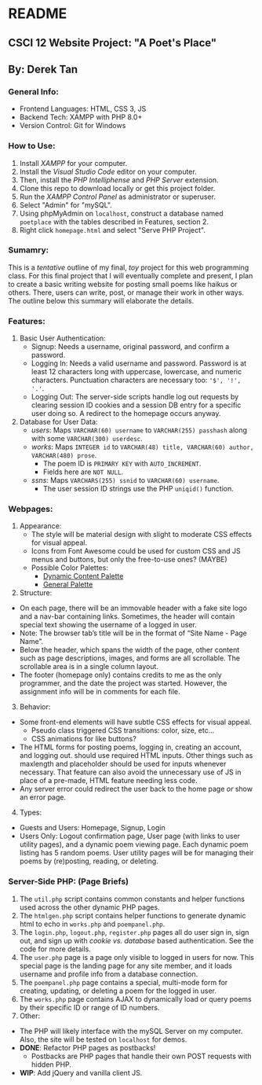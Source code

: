 # README
## CSCI 12 Website Project: "A Poet's Place"
## By: Derek Tan

### General Info:
  - Frontend Languages: HTML, CSS 3, JS
  - Backend Tech: XAMPP with PHP 8.0+
  - Version Control: Git for Windows

### How to Use:
 1. Install _XAMPP_ for your computer.
 2. Install the _Visual Studio Code_ editor on your computer.
 3. Then, install the _PHP Intelliphense_ and _PHP Server_ extension.
 4. Clone this repo to download locally or get this project folder.
 5. Run the _XAMPP Control Panel_ as administrator or superuser.
 6. Select "Admin" for "mySQL".
 7. Using phpMyAdmin on `localhost`, construct a database named `poetplace` with the tables described in Features, section 2.
 8. Right click `homepage.html` and select "Serve PHP Project".

### Sumamry:
This is a _tentative_ outline of my final, _toy_ project for this web programming class. For this final project that I will eventually complete and present, I plan to create a basic writing website for posting small poems like haikus or others. There, users can write, post, or manage their work in other ways. The outline below this summary will elaborate the details.

### Features:
 1. Basic User Authentication:
    - Signup: Needs a username, original password, and confirm a password.
    - Logging In: Needs a valid username and password. Password is at least 12 characters long with uppercase, lowercase, and numeric characters. Punctuation characters are necessary too: `'$', '!', '.'`.
    - Logging Out: The server-side scripts handle log out requests by clearing session ID cookies and a session DB entry for a specific user doing so. A redirect to the homepage occurs anyway.
 2. Database for User Data:
    - _users_: Maps `VARCHAR(60) username` to `VARCHAR(255) passhash` along with some `VARCHAR(300) userdesc`.
    - _works_: Maps `INTEGER id` to `VARCHAR(48) title, VARCHAR(60) author, VARCHAR(480) prose`.
      - The poem ID is `PRIMARY KEY` with `AUTO_INCREMENT`.
      - Fields here are `NOT NULL`.
    - _ssns_: Maps `VARCHARS(255) ssnid` to `VARCHAR(60) username`.
      - The user session ID strings use the PHP `uniqid()` function.

### Webpages:
 1. Appearance:
    - The style will be material design with slight to moderate CSS effects for visual appeal.
    - Icons from Font Awesome could be used for custom CSS and JS menus and buttons, but only the free-to-use ones? (MAYBE)
    - Possible Color Palettes:
      - [Dynamic Content Palette](https://colorpalettes.net/color-palette-2564/)
      - [General Palette](https://colorpalettes.net/color-palette-1960/)
 2. Structure:
  - On each page, there will be an immovable header with a fake site logo and a nav-bar containing links. Sometimes, the header will contain special text showing the username of a logged in user.
  - Note: The browser tab’s title will be in the format of “Site Name - Page Name”.
  - Below the header, which spans the width of the page, other content such as page descriptions, images, and forms are all scrollable. The scrollable area is in a single column layout.
  - The footer (homepage only) contains credits to me as the only programmer, and the date the project was started. However, the assignment info will be in comments for each file.
 3. Behavior:
  - Some front-end elements will have subtle CSS effects for visual appeal.
    - Pseudo class triggered CSS transitions: color, size, etc...
    - CSS animations for like buttons?
  - The HTML forms for posting poems, logging in, creating an account, and logging out. should use required HTML inputs. Other things such as maxlength and placeholder should be used for inputs whenever necessary. That feature can also avoid the unnecessary use of JS in place of a pre-made, HTML feature needing less code.
  - Any server error could redirect the user back to the home page _or_ show an error page.
 4. Types:
  - Guests and Users: Homepage, Signup, Login
  - Users Only: Logout confirmation page, User page (with links to user utility pages), and a dynamic poem viewing page. Each dynamic poem listing has 5 random poems. User utility pages will be for managing their poems by (re)posting, reading, or deleting.

### Server-Side PHP: (Page Briefs)
 1. The `util.php` script contains common constants and helper functions used across the other dynamic PHP pages.
 2. The `htmlgen.php` script contains helper functions to generate dynamic html to echo in `works.php` and `poempanel.php`.
 3. The `login.php`, `logout.php`, `register.php` pages all do user sign in, sign out, and sign up with _cookie vs. database_ based authentication. See the code for more details.
 4. The `user.php` page is a page only visible to logged in users for now. This special page is the landing page for any site member, and it loads username and profile info from a database connection.
 5. The `poempanel.php` page contains a special, multi-mode form for creating, updating, or deleting a poem for the logged in user.
 6. The `works.php` page contains AJAX to dynamically load or query poems by their specific ID or range of ID numbers.
 7. Other:
  - The PHP will likely interface with the mySQL Server on my computer. Also, the site will be tested on `localhost` for demos.
  - **DONE**: Refactor PHP pages as postbacks!
    - Postbacks are PHP pages that handle their own POST requests with hidden PHP.
  - **WIP**: Add jQuery and vanilla client JS.
